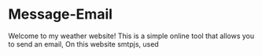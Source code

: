 # Message-Email
Welcome to my weather website! This is a simple online tool that allows you to send an email, On this website smtpjs, used
